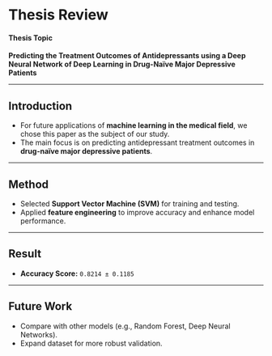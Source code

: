 # Thesis Review  

#### Thesis Topic  
**Predicting the Treatment Outcomes of Antidepressants using a Deep Neural Network of Deep Learning in Drug-Naïve Major Depressive Patients**  

---

## Introduction
- For future applications of **machine learning in the medical field**, we chose this paper as the subject of our study.  
- The main focus is on predicting antidepressant treatment outcomes in **drug-naïve major depressive patients**.  

---

## Method
- Selected **Support Vector Machine (SVM)** for training and testing.  
- Applied **feature engineering** to improve accuracy and enhance model performance.  

---

## Result
- **Accuracy Score:** `0.8214 ± 0.1185`  

---

## Future Work
- Compare with other models (e.g., Random Forest, Deep Neural Networks).  
- Expand dataset for more robust validation.
